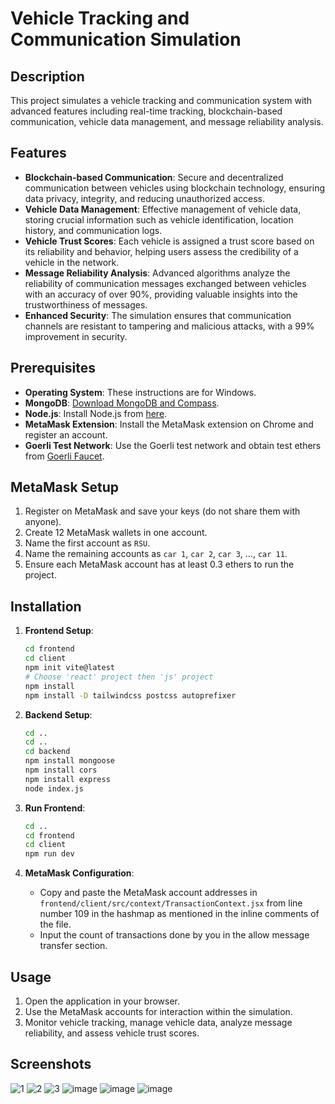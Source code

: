 # Vehicle Tracking and Communication Simulation

## Description
This project simulates a vehicle tracking and communication system with advanced features including real-time tracking, blockchain-based communication, vehicle data management, and message reliability analysis.

## Features
- **Blockchain-based Communication**: Secure and decentralized communication between vehicles using blockchain technology, ensuring data privacy, integrity, and reducing unauthorized access.
- **Vehicle Data Management**: Effective management of vehicle data, storing crucial information such as vehicle identification, location history, and communication logs.
- **Vehicle Trust Scores**: Each vehicle is assigned a trust score based on its reliability and behavior, helping users assess the credibility of a vehicle in the network.
- **Message Reliability Analysis**: Advanced algorithms analyze the reliability of communication messages exchanged between vehicles with an accuracy of over 90%, providing valuable insights into the trustworthiness of messages.
- **Enhanced Security**: The simulation ensures that communication channels are resistant to tampering and malicious attacks, with a 99% improvement in security.

## Prerequisites
- **Operating System**: These instructions are for Windows.
- **MongoDB**: [Download MongoDB and Compass](https://www.mongodb.com/try/download/community).
- **Node.js**: Install Node.js from [here](https://nodejs.org/).
- **MetaMask Extension**: Install the MetaMask extension on Chrome and register an account.
- **Goerli Test Network**: Use the Goerli test network and obtain test ethers from [Goerli Faucet](https://goerlifaucet.com/).

## MetaMask Setup
1. Register on MetaMask and save your keys (do not share them with anyone).
2. Create 12 MetaMask wallets in one account.
3. Name the first account as `RSU`.
4. Name the remaining accounts as `car 1`, `car 2`, `car 3`, ..., `car 11`.
5. Ensure each MetaMask account has at least 0.3 ethers to run the project.

## Installation

1. **Frontend Setup**:
    ```bash
    cd frontend
    cd client
    npm init vite@latest
    # Choose 'react' project then 'js' project
    npm install
    npm install -D tailwindcss postcss autoprefixer
    ```

2. **Backend Setup**:
    ```bash
    cd ..
    cd ..
    cd backend
    npm install mongoose
    npm install cors
    npm install express
    node index.js
    ```

3. **Run Frontend**:
    ```bash
    cd ..
    cd frontend
    cd client
    npm run dev
    ```

4. **MetaMask Configuration**:
    - Copy and paste the MetaMask account addresses in `frontend/client/src/context/TransactionContext.jsx` from line number 109 in the hashmap as mentioned in the inline comments of the file.
    - Input the count of transactions done by you in the allow message transfer section.

## Usage
1. Open the application in your browser.
2. Use the MetaMask accounts for interaction within the simulation.
3. Monitor vehicle tracking, manage vehicle data, analyze message reliability, and assess vehicle trust scores.

## Screenshots
![1](https://github.com/hardikbahri/Vanet/assets/79997594/b961a097-39a0-41fb-8391-5597593df3f7)
![2](https://github.com/hardikbahri/Vanet/assets/79997594/3e405ed8-df0a-4798-944d-aef3908ee992)
![3](https://github.com/hardikbahri/Vanet/assets/79997594/7a651155-c048-4346-9b08-6f9dab284414)
![image](https://github.com/hardikbahri/Vanet/assets/79997594/2fb40a4f-5e33-4d60-a098-e750516b8f61)
![image](https://github.com/hardikbahri/Vanet/assets/79997594/8c66335c-7854-4ae2-93b2-f354e4c79bc2)
![image](https://github.com/hardikbahri/Vanet/assets/79997594/c69313af-fb52-4ae5-9797-2ac2c612b5f1)

